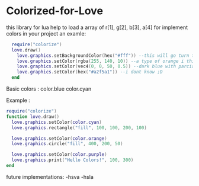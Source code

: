 # Colorized-for-Love
this library for lua help to load a array of r[1], g[2], b[3], a[4] for implement colors in your project
an examle:
````lua
  require("colorize")
  love.draw()
    love.graphics.setBackgroundColor(hex("#fff")) --this will go turn the background into white and 1 of alpha
    love.graphics.setColor(rgba(255, 140, 10)) --a type of orange i think
    love.graphics.setColor(vec4(0, 0, 50, 0.5)) --dark blue with parcial alpha
    love.graphics.setColor(hex("#a2f5a1")) --i dont know ;D
  end
````

Basic colors :
color.blue
color.cyan 

Example :
```lua
require("colorize")
function love.draw()
  love.graphics.setColor(color.cyan)
  love.graphics.rectangle("fill", 100, 100, 200, 100)

  love.graphics.setColor(color.orange)
  love.graphics.circle("fill", 400, 200, 50)

  love.graphics.setColor(color.purple)
  love.graphics.print("Hello Colors!", 100, 300)
end

```

future implementations:
  -hsva
  -hsla
